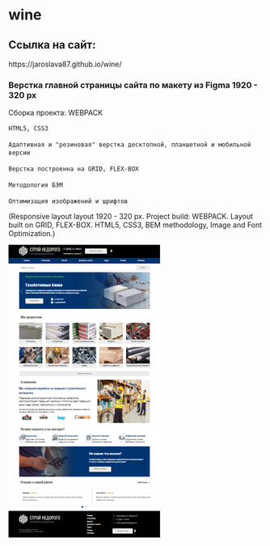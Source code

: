 # wine
<h2>Cсылка на сайт:

</h2> https://jaroslava87.github.io/wine/

<h3>Верстка главной страницы сайта по макету из Figma 1920 - 320 px</h3> 

  Сборка проекта: WEBPACK

	HTML5, CSS3

	Адаптивная и "резиновая" верстка десктопной, планшетной и мобильной версии

	Верстка построенна на GRID, FLEX-BOX

	Mетодология БЭМ

	Оптимизация изображений и шрифтов

	 			

(Responsive layout layout 1920 - 320 px. Project build: WEBPACK. Layout built on GRID, FLEX-BOX. HTML5, CSS3, 
BEM methodology, Image and Font Optimization.) 

<img src="https://github.com/jaroslava87/build-cheap-pages/blob/master/src/img/build-cheap-preview.jpg" width="300px">
